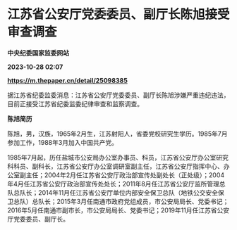# 江苏省公安厅党委委员、副厅长陈旭接受审查调查
**中央纪委国家监委网站**

**2023-10-28 02:07**

**https://m.thepaper.cn/detail/25098385**

据江苏省纪委监委消息：江苏省公安厅党委委员、副厅长陈旭涉嫌严重违纪违法，目前正接受江苏省纪委监委纪律审查和监察调查。

**陈旭简历**

陈旭，男，汉族，1965年2月生，江苏射阳人，省委党校研究生学历。1985年7月参加工作，1988年3月加入中国共产党。

1985年7月起，历任盐城市公安局办公室办事员、科员，江苏省公安厅办公室研究科科员、副科长，江苏省公安厅办公室调研室副主任，江苏省公安厅指挥中心、办公室副主任；2004年2月任江苏省公安厅政治部宣传处副处长（正处级）；2004年4月任江苏省公安厅政治部宣传处处长；2011年8月任江苏省公安厅监所管理总队总队长；2014年11月任江苏省公安厅单位内部安全保卫总队（地铁公交安全保卫总队）总队长；2015年3月任南通市政府党组成员，市公安局局长、党委书记；2016年5月任南通市副市长，市公安局局长、党委书记；2019年11月任江苏省公安厅党委委员、副厅长。